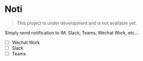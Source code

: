 # Noti
> This project is under development and is not available yet.

Simply send notification to IM. Slack, Teams, Wechat Work, etc...

-[ ] Wechat Work
-[ ] Slack
-[ ] Teams
